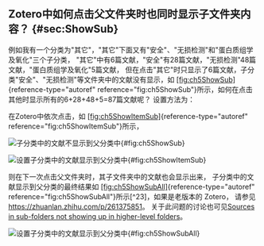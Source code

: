 ## Zotero中如何点击父文件夹时也同时显示子文件夹内容？ {#sec:ShowSub}

例如我有一个分类为"其它"，"其它"下面又有"安全"、"无损检测"和"蛋白质组学及氧化"三个子分类， "其它"中有6篇文献，"安全"有28篇文献，"无损检测"48篇文献，"蛋白质组学及氧化"5篇文献， 但在点击"其它"时只显示了6篇文献，子分类"安全"、"无损检测"等文件夹中的文献没有显示，如 [\[fig:ch5ShowSub\]](#fig:ch5ShowSub){reference-type="autoref" reference="fig:ch5ShowSub"}所示，如何在点击其他时显示所有的6+28+48+5=87篇文献呢？ 设置方法为：

在Zotero中依次点击，如 [\[fig:ch5ShowItemSub\]](#fig:ch5ShowItemSub){reference-type="autoref" reference="fig:ch5ShowItemSub"}所示，

![子分类中的文献不显示到父分类中](ch5ShowSub){#fig:ch5ShowSub}

![设置子分类中的文献显示到父分类中](ch5ShowItemSub){#fig:ch5ShowItemSub}

则在下一次点击父文件夹时，其子文件夹中的文献也会显示出来， 子分类中的文献显示到父分类的最终结果如 [\[fig:ch5ShowSubAll\]](#fig:ch5ShowSubAll){reference-type="autoref" reference="fig:ch5ShowSubAll"}所示[^23]，如果是老版本的 Zotero， 请参见<https://zhuanlan.zhihu.com/p/261375851>。 关于此问题的讨论也可见[Sources in sub-folders not showing up in higher-level folders](https://forums.zotero.org/discussion/68833/sources-in-sub-folders-not-showing-up-in-higher-level-folders)。

![设置子分类中的文献显示到父分类中](ch5ShowSubAll){#fig:ch5ShowSubAll}

